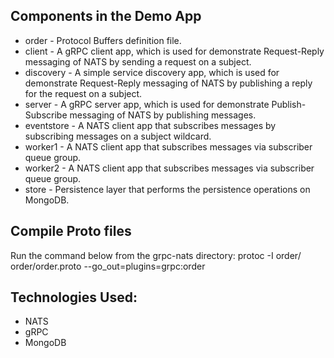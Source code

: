 ## Components in the Demo App
* order - Protocol Buffers definition file.
* client - A gRPC client app, which is used for demonstrate Request-Reply messaging of NATS by sending a request on a subject.
* discovery - A simple service discovery app, which is used for demonstrate Request-Reply messaging of NATS by publishing a reply for the request on a subject.
* server - A gRPC server app, which is used for demonstrate Publish-Subscribe messaging of NATS by publishing messages.
* eventstore - A NATS client app that subscribes messages by subscribing messages on a subject wildcard.
* worker1 - A NATS client app that subscribes messages via subscriber queue group.
* worker2 - A NATS client app that subscribes messages via subscriber queue group.
* store - Persistence layer that performs the persistence operations on MongoDB.

## Compile Proto files
Run the command below from the grpc-nats directory:
protoc -I order/ order/order.proto --go_out=plugins=grpc:order

## Technologies Used: 
* NATS
* gRPC
* MongoDB
